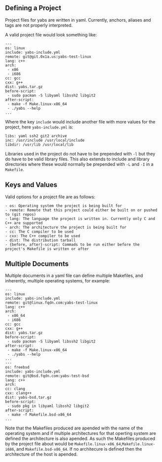 ## Defining a Project
Project files for yabs are written in yaml. Currently, anchors, aliases and tags 
are not properly
interpreted.

A valid project file would look something like:
```
---
os: linux
include: yabs-include.yml
remote: git@git.0x1a.us:yabs-test-linux
lang: c++
arch:
 - x86
 - i686
cc: gcc
cxx: g++
dist: yabs.tar.gz
before-script:
 - sudo pacman -S libyaml libssh2 libgit2
after-script:
 - make -f Make.linux-x86_64
 - ./yabs --help
...
```
Where the key `include` would include another file with more values 
for the project, here `yabs-include.yml` is:
```
libs: yaml ssh2 git2 archive
inc: /usr/include /usr/local/include
libdir: /usr/lib /usr/local/lib
```
Libraries used in the project do not have to be prepended with `-l` but they do 
have to be valid library files. This also extends to include and library 
directories where these would normally be prepended with `-L` and `-I` in a 
`Makefile`.

## Keys and Values

Valid options for a project file are as follows:
```
- os: Operating system the project is being built for
- remote: Remote that this project could either be built on or pushed to (git repos)
- lang: The language the project is written in. Currently only C and C++ are supported
- arch: The architecture the project is being built for
- cc: The C compiler to be used
- cxx: The C++ compiler to be used
- dist: The distribution tarball
- {before, after}-script: Commads to be run either before the project's Makefile is written or after
```

## Multiple Documents
Multiple documents in a yaml file can define multiple Makefiles, and inherently,
multiple operating systems, for example:
```
---
os: linux
include: yabs-include.yml
remote: git@linux.fqdn.com:yabs-test-linux
lang: c++
arch:
 - x86_64
 - i686
cc: gcc
cxx: g++
dist: yabs.tar.gz
before-script:
 - sudo pacman -S libyaml libssh2 libgit2
after-script:
 - make -f Make.linux-x86_64
 - ./yabs --help
...
---
os: freebsd
include: yabs-include.yml
remote: git@bsd.fqdn.com:yabs-test-bsd
lang: c++
arch:
cc: clang
cxx: clang++
dist: yabs-bsd.tar.gz
before-script:
 - sudo pkg in libyaml libssh2 libgit2
after-script:
 - make -f Makefile.bsd-x86_64
...
```
Note that the Makefiles produced are apended with the name of the operating 
system and if multiple architectures for that operting system are defined 
the architecture is also apended. As such the Makefiles produced by the project
file about would be `Makefile.linux-x86_64`,`Makefile.linux-i686`, 
and `Makefile.bsd-x86_64`. If no architecure is defined then the architecture 
of the host is apended.
